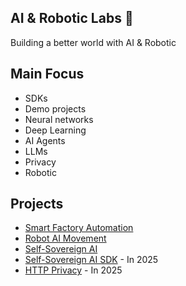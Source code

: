 ## AI & Robotic Labs 🤖 

Building a better world with AI & Robotic

## Main Focus

- SDKs
- Demo projects
- Neural networks
- Deep Learning
- AI Agents
- LLMs
- Privacy
- Robotic

## Projects

- [Smart Factory Automation](https://github.com/AI-Robotic-Labs/iot-ai)
- [Robot AI Movement](https://github.com/AI-Robotic-Labs/ai-robotic)
- [Self-Sovereign AI](https://github.com/AI-Robotic-Labs/Self-Sovereign-AI)
- [Self-Sovereign AI SDK](Self-Sovereign-AI-SDK) - In 2025
- [HTTP Privacy](https://github.com/AI-Robotic-Labs/http-privacy) - In 2025
